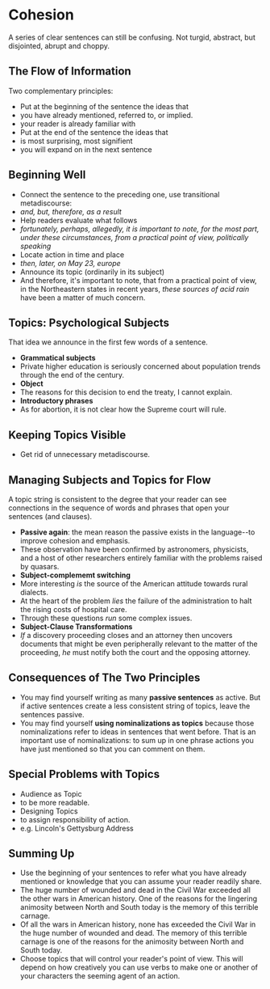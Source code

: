 # Cohesion
A series of clear sentences can still be confusing. Not turgid, abstract, but disjointed, abrupt and choppy.

## The Flow of Information
Two complementary principles:
- Put at the beginning of the sentence the ideas that
 - you have already mentioned, referred to, or implied.
 - your reader is already familiar with
- Put at the end of the sentence the ideas that
 - is most surprising, most signifient
 - you will expand on in the next sentence

## Beginning Well
- Connect the sentence to the preceding one, use transitional metadiscourse:
 - *and, but, therefore, as a result*
- Help readers evaluate what follows
 - *fortunately, perhaps, allegedly, it is important to note, for the most part, under these circumstances, from a practical point of view, politically speaking*
- Locate action in time and place
 - *then, later, on May 23, europe*
- Announce its topic (ordinarily in its subject)
 - And therefore, it's important to note, that from a practical point of view, in the Northeastern states in recent years, *these sources of acid rain* have been a matter of much concern.


## Topics: Psychological Subjects
That idea we announce in the first few words of a sentence.
- **Grammatical subjects**
 - Private higher education is seriously concerned about population trends through the end of the century.
- **Object**
 - The reasons for this decision to end the treaty, I cannot explain.
- **Introductory phrases**
 - As for abortion, it is not clear how the Supreme court will rule.


## Keeping Topics Visible
- Get rid of unnecessary metadiscourse.


## Managing Subjects and Topics for Flow
A topic string is consistent to the degree that your reader can see connections in the sequence of words and phrases that open your sentences (and clauses).

- **Passive again**: the mean reason the passive exists in the language--to improve cohesion and emphasis.
 - These observation have been confirmed by astronomers, physicists, and a host of other researchers entirely familiar with the problems raised by quasars.
- **Subject-complememt switching**
 - More interesting *is* the source of the American attitude towards rural dialects.
 - At the heart of the problem *lies* the failure of the administration to halt the rising costs of hospital care.
 - Through these questions *run* some complex issues.
- **Subject-Clause Transformations**
 - *If* a discovery proceeding closes and an attorney then uncovers documents that might be even peripherally relevant to the matter of the proceeding, *he* must notify both the court and the opposing attorney.


## Consequences of The Two Principles
- You may find yourself writing as many **passive sentences** as active. But if active sentences create a less consistent string of topics, leave the sentences passive.
- You may find yourself **using nominalizations as topics** because those nominalizations refer to ideas in sentences that went before. That is an important use of nominalizations: to sum up in one phrase actions you have just mentioned so that you can comment on them.

## Special Problems with Topics
- Audience as Topic
 - to be more readable.
- Designing Topics
 - to assign responsibility of action.
 - e.g. Lincoln's Gettysburg Address

## Summing Up
- Use the beginning of your sentences to refer what you have already mentioned or knowledge that you can assume your reader readily share.
 - The huge number of wounded and dead in the Civil War exceeded all the other wars in American history. One of the reasons for the lingering animosity between North and South today is the memory of this terrible carnage.
 - Of all the wars in American history, none has exceeded the Civil War in the huge number of wounded and dead. The memory of this terrible carnage is one of the reasons for the animosity between North and South today.
- Choose topics that will control your reader's point of view. This will depend on how creatively you can use verbs to make one or another of your characters the seeming agent of an action.
